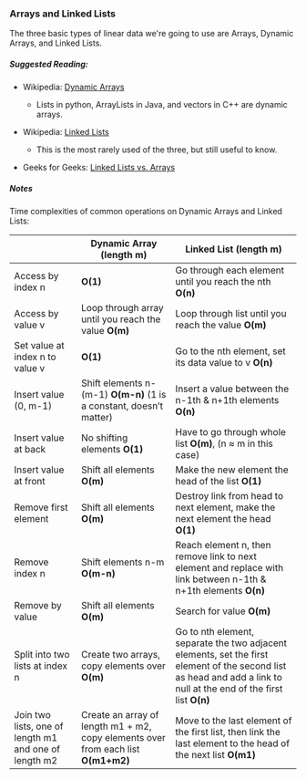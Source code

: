 ### Arrays and Linked Lists

The three basic types of linear data we're going to use are Arrays, Dynamic Arrays, and Linked Lists.

##### Suggested Reading:

- Wikipedia: [Dynamic Arrays](https://en.wikipedia.org/wiki/Dynamic_array)

	- Lists in python, ArrayLists in Java, and vectors in C++ are dynamic arrays.

- Wikipedia: [Linked Lists](https://en.wikipedia.org/wiki/Linked_list)

	- This is the most rarely used of the three, but still useful to know.

- Geeks for Geeks: [Linked Lists vs. Arrays](https://www.geeksforgeeks.org/linked-list-vs-array/)

##### Notes

Time complexities of common operations on Dynamic Arrays and Linked Lists:

|                                                       | Dynamic Array (length m)                                                          | Linked List (length m)                                                                                                                                               |
|-------------------------------------------------------|-----------------------------------------------------------------------------------|----------------------------------------------------------------------------------------------------------------------------------------------------------------------|
| Access by index n                                     | **O(1)**                                                                          | Go through each element until you reach the nth **O(n)**                                                                                                             |
| Access by value v                                     | Loop through array until you reach the value **O(m)**                             | Loop through list until you reach the value **O(m)**                                                                                                                 |
| Set value at index n to value v                       | **O(1)**                                                                          | Go to the nth element, set its data value to v **O(n)**                                                                                                              |
| Insert value (0, m-1)                                 | Shift elements n-(m-1) **O(m-n)** (1 is a constant, doesn’t matter)               | Insert a value between the n-1th & n+1th elements **O(n)**                                                                                                           |
| Insert value at back                                  | No shifting elements **O(1)**                                                     | Have to go through whole list **O(m)**, (n ≈ m in this case)                                                                                                         |
| Insert value at front                                 | Shift all elements **O(m)**                                                       | Make the new element the head of the list **O(1)**                                                                                                                   |
| Remove first element                                  | Shift all elements **O(m)**                                                       | Destroy link from head to next element, make the next element the head **O(1)**                                                                                      |
| Remove index n                                        | Shift elements n-m **O(m-n)**                                                     | Reach element n, then remove link to next element and replace with link between n-1th & n+1th elements **O(n)**                                                      |
| Remove by value                                       | Shift all elements **O(m)**                                                       | Search for value **O(m)**                                                                                                                                            |
| Split into two lists at index n                       | Create two arrays, copy elements over **O(m)**                                    | Go to nth element, separate the two adjacent elements, set the first element of the second list as head and add a link to null at the end of the first list **O(n)** |
| Join two lists, one of length m1 and one of length m2 | Create an array of length m1 + m2, copy elements over from each list **O(m1+m2)** | Move to the last element of the first list, then link the last element to the head of the next list **O(m1)**                                                        |
